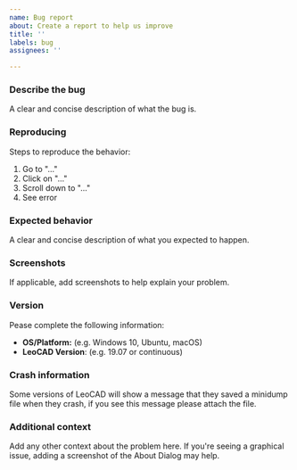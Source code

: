 ```yaml
---
name: Bug report
about: Create a report to help us improve
title: ''
labels: bug
assignees: ''

---
```


### Describe the bug

A clear and concise description of what the bug is.

### Reproducing

Steps to reproduce the behavior:

1. Go to "..."
2. Click on "..."
3. Scroll down to "..."
4. See error

### Expected behavior

A clear and concise description of what you expected to happen.

### Screenshots

If applicable, add screenshots to help explain your problem.

### Version 

Pease complete the following information:

- **OS/Platform:** (e.g. Windows 10, Ubuntu, macOS)
- **LeoCAD Version**: (e.g. 19.07 or continuous)

### Crash information

Some versions of LeoCAD will show a message that they saved a minidump file when they crash, if you see this message please attach the file.

### Additional context

Add any other context about the problem here. If you're seeing a graphical issue, adding a screenshot of the About Dialog may help.
